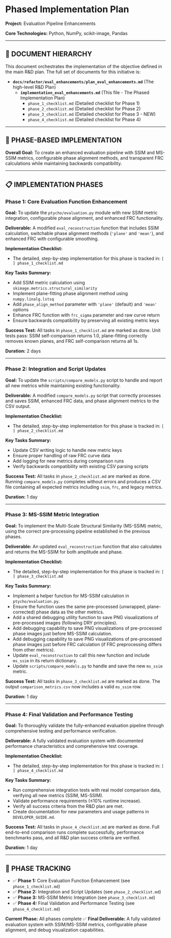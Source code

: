 <!-- ACTIVE IMPLEMENTATION PLAN -->
<!-- DO NOT MISTAKE THIS FOR A TEMPLATE. THIS IS THE OFFICIAL SOURCE OF TRUTH FOR THE PROJECT'S PHASED PLAN. -->

# Phased Implementation Plan

**Project:** Evaluation Pipeline Enhancements

**Core Technologies:** Python, NumPy, scikit-image, Pandas

---

## 📄 **DOCUMENT HIERARCHY**

This document orchestrates the implementation of the objective defined in the main R&D plan. The full set of documents for this initiative is:

*   **`docs/refactor/eval_enhancements/plan_eval_enhancements.md`** (The high-level R&D Plan)
    *   **`implementation_eval_enhancements.md`** (This file - The Phased Implementation Plan)
        *   `phase_1_checklist.md` (Detailed checklist for Phase 1)
        *   `phase_2_checklist.md` (Detailed checklist for Phase 2)
        *   `phase_3_checklist.md` (Detailed checklist for Phase 3 - NEW)
        *   `phase_4_checklist.md` (Detailed checklist for Phase 4)

---

## 🎯 **PHASE-BASED IMPLEMENTATION**

**Overall Goal:** To create an enhanced evaluation pipeline with SSIM and MS-SSIM metrics, configurable phase alignment methods, and transparent FRC calculations while maintaining backwards compatibility.

---

## 📋 **IMPLEMENTATION PHASES**

### **Phase 1: Core Evaluation Function Enhancement**

**Goal:** To update the `ptycho/evaluation.py` module with new SSIM metric integration, configurable phase alignment, and enhanced FRC functionality.

**Deliverable:** A modified `eval_reconstruction` function that includes SSIM calculation, switchable phase alignment methods (`'plane'` and `'mean'`), and enhanced FRC with configurable smoothing.

**Implementation Checklist:**
*   The detailed, step-by-step implementation for this phase is tracked in: `[ ] phase_1_checklist.md`

**Key Tasks Summary:**
*   Add SSIM metric calculation using `skimage.metrics.structural_similarity`
*   Implement plane-fitting phase alignment method using `numpy.linalg.lstsq`
*   Add `phase_align_method` parameter with `'plane'` (default) and `'mean'` options
*   Enhance FRC function with `frc_sigma` parameter and raw curve return
*   Ensure backwards compatibility by preserving all existing metric keys

**Success Test:** All tasks in `phase_1_checklist.md` are marked as done. Unit tests pass: SSIM self-comparison returns 1.0, plane-fitting correctly removes known planes, and FRC self-comparison returns all 1s.

**Duration:** 2 days

---

### **Phase 2: Integration and Script Updates**

**Goal:** To update the `scripts/compare_models.py` script to handle and report all new metrics while maintaining existing functionality.

**Deliverable:** A modified `compare_models.py` script that correctly processes and saves SSIM, enhanced FRC data, and phase alignment metrics to the CSV output.

**Implementation Checklist:**
*   The detailed, step-by-step implementation for this phase is tracked in: `[ ] phase_2_checklist.md`

**Key Tasks Summary:**
*   Update CSV writing logic to handle new metric keys
*   Ensure proper handling of raw FRC curve data
*   Add logging for new metrics during comparison runs
*   Verify backwards compatibility with existing CSV parsing scripts

**Success Test:** All tasks in `phase_2_checklist.md` are marked as done. Running `compare_models.py` completes without errors and produces a CSV file containing all expected metrics including `ssim`, `frc`, and legacy metrics.

**Duration:** 1 day

---

### **Phase 3: MS-SSIM Metric Integration**

**Goal:** To implement the Multi-Scale Structural Similarity (MS-SSIM) metric, using the correct pre-processing pipeline established in the previous phases.

**Deliverable:** An updated `eval_reconstruction` function that also calculates and returns the MS-SSIM for both amplitude and phase.

**Implementation Checklist:**
*   The detailed, step-by-step implementation for this phase is tracked in: `[ ] phase_3_checklist.md`

**Key Tasks Summary:**
*   Implement a helper function for MS-SSIM calculation in `ptycho/evaluation.py`.
*   Ensure the function uses the same pre-processed (unwrapped, plane-corrected) phase data as the other metrics.
*   Add a shared debugging utility function to save PNG visualizations of pre-processed images (following DRY principles).
*   Add debugging capability to save PNG visualizations of pre-processed phase images just before MS-SSIM calculation.
*   Add debugging capability to save PNG visualizations of pre-processed phase images just before FRC calculation (if FRC preprocessing differs from other metrics).
*   Update `eval_reconstruction` to call this new function and include `ms_ssim` in its return dictionary.
*   Update `scripts/compare_models.py` to handle and save the new `ms_ssim` metric.

**Success Test:** All tasks in `phase_3_checklist.md` are marked as done. The output `comparison_metrics.csv` now includes a valid `ms_ssim` row.

**Duration:** 1 day

---

### **Phase 4: Final Validation and Performance Testing**

**Goal:** To thoroughly validate the fully-enhanced evaluation pipeline through comprehensive testing and performance verification.

**Deliverable:** A fully validated evaluation system with documented performance characteristics and comprehensive test coverage.

**Implementation Checklist:**
*   The detailed, step-by-step implementation for this phase is tracked in: `[ ] phase_4_checklist.md`

**Key Tasks Summary:**
*   Run comprehensive integration tests with real model comparison data, verifying all new metrics (SSIM, MS-SSIM).
*   Validate performance requirements (≤10% runtime increase).
*   Verify all success criteria from the R&D plan are met.
*   Create documentation for new parameters and usage patterns in `DEVELOPER_GUIDE.md`.

**Success Test:** All tasks in `phase_4_checklist.md` are marked as done. Full end-to-end comparison runs complete successfully, performance benchmarks pass, and all R&D plan success criteria are verified.

**Duration:** 1 day

---

## 📝 **PHASE TRACKING**

- ✅ **Phase 1:** Core Evaluation Function Enhancement (see `phase_1_checklist.md`)
- ✅ **Phase 2:** Integration and Script Updates (see `phase_2_checklist.md`)
- ✅ **Phase 3:** MS-SSIM Metric Integration (see `phase_3_checklist.md`)
- ✅ **Phase 4:** Final Validation and Performance Testing (see `phase_4_checklist.md`)

**Current Phase:** All phases complete ✅
**Final Deliverable:** A fully validated evaluation system with SSIM/MS-SSIM metrics, configurable phase alignment, and debug visualization capabilities.
